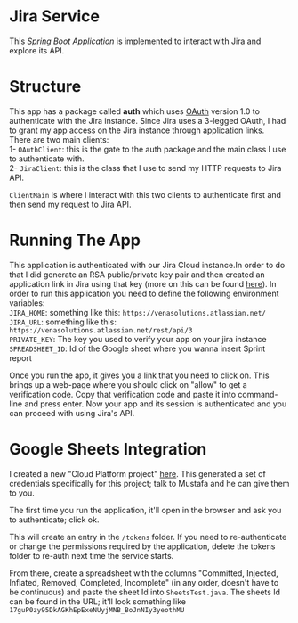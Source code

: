 # Jira Service

This *Spring Boot Application* is implemented to interact with Jira and explore its API.

# Structure
This app has a package called **auth** which uses [OAuth](https://en.wikipedia.org/wiki/OAuth) version 1.0 to authenticate
with the Jira instance. Since Jira uses a 3-legged OAuth, I had to grant my app access on the Jira instance through application
links.  
There are two main clients:  
1- `OAuthClient`: this is the gate to the auth package and the main class I use to authenticate with.  
2- `JiraClient`: this is the class that I use to send my HTTP requests to Jira API.

`ClientMain` is where I interact with this two clients to authenticate first and then send my request to Jira API.

# Running The App
This application is authenticated with our Jira Cloud instance.In order to do that I did generate an RSA public/private 
key pair and then created an application link in Jira using that key (more on this can be found [here](https://developer.atlassian.com/cloud/jira/platform/jira-rest-api-oauth-authentication/)).
 In order to run this application you need to define the following environment variables:   
`JIRA_HOME`: something like this: `https://venasolutions.atlassian.net/`  
`JIRA_URL`: something like this: `https://venasolutions.atlassian.net/rest/api/3`  
`PRIVATE_KEY`: The key you used to verify your app on your jira instance  
`SPREADSHEET_ID`: Id of the Google sheet where you wanna insert Sprint report  
  
Once you run the app, it gives you a link that you need to click on. This brings up a web-page where you should click on
"allow" to get a verification code. Copy that verification code and paste it into command-line and press enter. Now your
app and its session is authenticated and you can proceed with using Jira's API.

# Google Sheets Integration
I created a new "Cloud Platform project" [here](https://developers.google.com/sheets/api/quickstart/java). This generated
a set of credentials specifically for this project; talk to Mustafa and he can give them to you. 

The first time you run the application, it'll open in the browser and ask you to authenticate; click ok. 

This will create an entry in the `/tokens` folder. If you need to re-authenticate or change the permissions required by
the application, delete the tokens folder to re-auth next time the service starts.

From there, create a spreadsheet with the columns "Committed, Injected, Inflated, Removed, Completed, Incomplete" (in any order, doesn't have to be continuous) and paste the sheet Id
into `SheetsTest.java`. The sheets Id can be found in the URL; it'll look something like `17guP0zy95DkAGKhEpExeNUyjMNB_BoJnNIy3yeothMU`